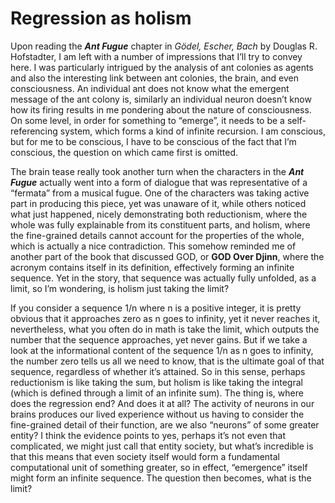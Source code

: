 # Regression as holism

Upon reading the *****Ant Fugue***** chapter in *Gödel, Escher, Bach* by Douglas R. Hofstadter, I am left with a number of impressions that I’ll try to convey here. I was particularly intrigued by the analysis of ant colonies as agents and also the interesting link between ant colonies, the brain, and even consciousness. An individual ant does not know what the emergent message of the ant colony is, similarly an individual neuron doesn’t know how its firing results in me pondering about the nature of consciousness. On some level, in order for something to “emerge”, it needs to be a self-referencing system, which forms a kind of infinite recursion. I am conscious, but for me to be conscious, I have to be conscious of the fact that I’m conscious, the question on which came first is omitted.

The brain tease really took another turn when the characters in the *********Ant Fugue********* actually went into a form of dialogue that was representative of a “fermata” from a musical fugue. One of the characters was taking active part in producing this piece, yet was unaware of it, while others noticed what just happened, nicely demonstrating both reductionism, where the whole was fully explainable from its constituent parts, and holism, where the fine-grained details cannot account for the properties of the whole, which is actually a nice contradiction. This somehow reminded me of another part of the book that discussed GOD, or ************GOD Over Djinn************, where the acronym contains itself in its definition, effectively forming an infinite sequence. Yet in the story, that sequence was actually fully unfolded, as a limit, so I’m wondering, is holism just taking the limit?

If you consider a sequence 1/n where n is a positive integer, it is pretty obvious that it approaches zero as n goes to infinity, yet it never reaches it, nevertheless, what you often do in math is take the limit, which outputs the number that the sequence approaches, yet never gains. But if we take a look at the informational content of the sequence 1/n as n goes to infinity, the number zero tells us all we need to know, that is the ultimate goal of that sequence, regardless of whether it’s attained. So in this sense, perhaps reductionism is like taking the sum, but holism is like taking the integral (which is defined through a limit of an infinite sum). The thing is, where does the regression end? And does it at all? The activity of neurons in our brains produces our lived experience without us having to consider the fine-grained detail of their function, are we also “neurons” of some greater entity? I think the evidence points to yes, perhaps it’s not even that complicated, we might just call that entity society, but what’s incredible is that this means that even society itself would form a fundamental computational unit of something greater, so in effect, “emergence” itself might form an infinite sequence. The question then becomes, what is the limit?